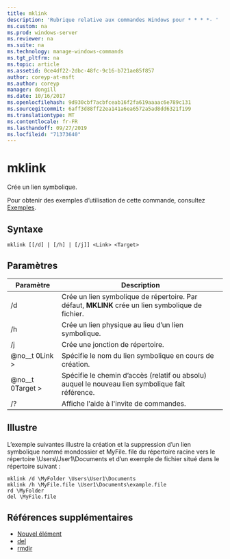 ```yaml
---
title: mklink
description: 'Rubrique relative aux commandes Windows pour * * * *- '
ms.custom: na
ms.prod: windows-server
ms.reviewer: na
ms.suite: na
ms.technology: manage-windows-commands
ms.tgt_pltfrm: na
ms.topic: article
ms.assetid: 0ce4df22-2dbc-48fc-9c16-b721ae85f857
author: coreyp-at-msft
ms.author: coreyp
manager: dongill
ms.date: 10/16/2017
ms.openlocfilehash: 9d930cbf7acbfceab16f2fa619aaaac6e789c131
ms.sourcegitcommit: 6aff3d88ff22ea141a6ea6572a5ad8dd6321f199
ms.translationtype: MT
ms.contentlocale: fr-FR
ms.lasthandoff: 09/27/2019
ms.locfileid: "71373640"
---
```

# <a name="mklink"></a>mklink
Crée un lien symbolique.

Pour obtenir des exemples d’utilisation de cette commande, consultez [Exemples](#BKMK_examples).

## <a name="syntax"></a>Syntaxe

```
mklink [[/d] | [/h] | [/j]] <Link> <Target>
```

## <a name="parameters"></a>Paramètres

|Paramètre|Description|
|---------|-----------|
|/d|Crée un lien symbolique de répertoire. Par défaut, **MKLINK** crée un lien symbolique de fichier.|
|/h|Crée un lien physique au lieu d’un lien symbolique.|
|/j|Crée une jonction de répertoire.|
|@no__t 0Link >|Spécifie le nom du lien symbolique en cours de création.|
|@no__t 0Target >|Spécifie le chemin d’accès (relatif ou absolu) auquel le nouveau lien symbolique fait référence.|
|/?|Affiche l'aide à l'invite de commandes.|

## <a name="BKMK_examples"></a>Illustre

L’exemple suivantes illustre la création et la suppression d’un lien symbolique nommé mondossier et MyFile. file du répertoire racine vers le répertoire \Users\User1\Documents et d’un exemple de fichier situé dans le répertoire suivant :
```
mklink /d \MyFolder \Users\User1\Documents
mklink /h \MyFile.file \User1\Documents\example.file
rd \MyFolder
del \MyFile.file
```
## <a name="additional-references"></a>Références supplémentaires
-   [Nouvel élément](https://docs.microsoft.com/powershell/module/microsoft.powershell.management/new-item?view=powershell-6)
-   [del](https://docs.microsoft.com/windows-server/administration/windows-commands/del)
-   [rmdir](https://docs.microsoft.com/windows-server/administration/windows-commands/rd)
